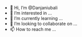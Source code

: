 - 👋 Hi, I’m @Danjaniubali
- 👀 I’m interested in ...
- 🌱 I’m currently learning ...
- 💞️ I’m looking to collaborate on ...
- 📫 How to reach me ...

<!---
Danjaniubali/Danjaniubali is a ✨ special ✨ repository because its `README.md` (this file) appears on your GitHub profile.
You can click the Preview link to take a look at your changes.
--->
